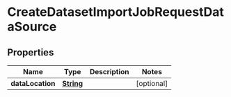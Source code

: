 

# CreateDatasetImportJobRequestDataSource


## Properties

| Name | Type | Description | Notes |
|------------ | ------------- | ------------- | -------------|
|**dataLocation** | [**String**](String.md) |  |  [optional] |



